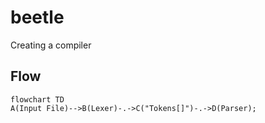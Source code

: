# beetle
Creating a compiler 

## Flow
```mermaid
flowchart TD
A(Input File)-->B(Lexer)-.->C("Tokens[]")-.->D(Parser);
```

<!--
## Journey
```mermaid
journey
	title Creating a compiler
	section Creating docs/ideas
		I start writing ideas and docs:7 : Me
		Make notes: 7: Me
	section Writing Lexer
    Started with lexer: 5: Me
	section Testing
```
